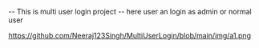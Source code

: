 -- This is multi user login project
-- here user an login as admin or normal user

https://github.com/Neeraj123Singh/MultiUserLogin/blob/main/img/a1.png